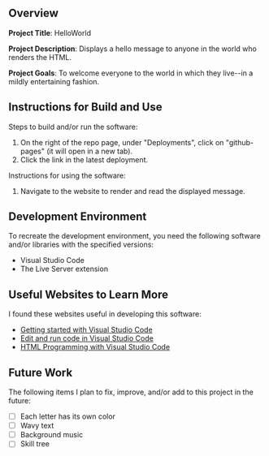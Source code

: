 ## Overview

**Project Title**: HelloWorld

**Project Description**: Displays a hello message to anyone in the world who renders the HTML.

**Project Goals**: To welcome everyone to the world in which they live--in a mildly entertaining fashion.

## Instructions for Build and Use

Steps to build and/or run the software:

1. On the right of the repo page, under "Deployments", click on "github-pages" (it will open in a new tab).
2. Click the link in the latest deployment.

Instructions for using the software:

1. Navigate to the website to render and read the displayed message.

## Development Environment

To recreate the development environment, you need the following software and/or libraries with the specified versions:

- Visual Studio Code
- The Live Server extension

## Useful Websites to Learn More

I found these websites useful in developing this software:

- [Getting started with Visual Studio Code](https://code.visualstudio.com/docs/introvideos/basics)
- [Edit and run code in Visual Studio Code](https://code.visualstudio.com/docs/introvideos/codeediting)
- [HTML Programming with Visual Studio Code](https://code.visualstudio.com/docs/languages/html)

## Future Work

The following items I plan to fix, improve, and/or add to this project in the future:

- [ ] Each letter has its own color
- [ ] Wavy text
- [ ] Background music
- [ ] Skill tree
